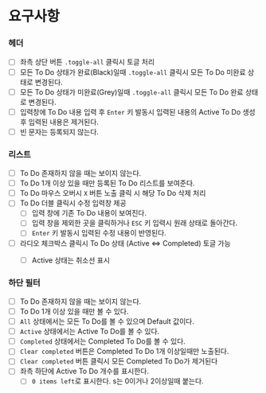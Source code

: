 # 요구사항

### 헤더

- [ ] 좌측 상단 버튼 `.toggle-all` 클릭시 토글 처리
- [ ] 모든 To Do 상태가 완료(Black)일때  `.toggle-all` 클릭시 모든 To Do 미완료 상태로 변경된다.
- [ ] 모든 To Do 상태가 미완료(Grey)일때 `.toggle-all` 클릭시 모든 To Do 완료 상태로 변경된다.
- [ ] 입력창에 To Do 내용 입력 후 `Enter` 키 발동시 입력된 내용의 Active To Do 생성 후 입력된 내용은 제거된다.
- [ ] 빈 문자는 등록되지 않는다.

### 리스트

- [ ] To Do 존재하지 않을 때는 보이지 않는다.
- [ ] To Do 1개 이상 있을 때만 등록된 To Do 리스트를 보여준다.
- [ ] To Do 마우스 오버시 `X` 버튼 노출 클릭 시 해당 To Do 삭제 처리
- [ ] To Do 더블 클릭시 수정 입력창 제공
	- [ ] 입력 창에 기존 To Do 내용이 보여진다.
	- [ ] 입력 창을 제외한 곳을 클릭하거나 `ESC` 키 입력시 원래 상태로 돌아간다.
  - [ ] `Enter` 키 발동시 입력된 수정 내용이 반영된다.
- [ ] 라디오 체크박스 클릭시 To Do 상태 (Active <=> Completed) 토글 가능
  - [ ] Active 상태는 취소선 표시


### 하단 필터

- [ ] To Do 존재하지 않을 때는 보이지 않는다.
- [ ] To Do 1개 이상 있을 때만 볼 수 있다.
- [ ] `All` 상태에서는 모든 To Do를 볼 수 있으며 Default 값이다.
- [ ] `Active` 상태에서는 Active To Do를 볼 수 있다.
- [ ] `Completed` 상태에서는 Completed To Do를 볼 수 있다.
- [ ] `Clear completed` 버튼은 Completed To Do 1개 이상일때만 노출된다.
- [ ] `Clear completed` 버튼 클릭시 모든 Completed To Do가 제거된다
- [ ] 좌측 하단에 Active To Do 개수를 표시한다.
   - [ ] `0 items left`로 표시한다. s는 0이거나 2이상일때 붙는다.
